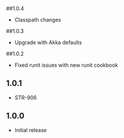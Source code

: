 ##1.0.4
* Classpath changes

##1.0.3
* Upgrade with Akka defaults

##1.0.2
* Fixed runit issues with new runit cookbook

## 1.0.1
* STR-906

## 1.0.0
* Initial release
